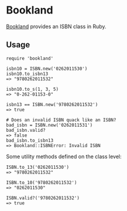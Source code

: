 Bookland
========

[Bookland](http://en.wikipedia.org/wiki/Bookland) provides an ISBN class in
Ruby.

Usage
-----

    require 'bookland'

    isbn10 = ISBN.new('0262011530')
    isbn10.to_isbn13
    => "9780262011532"

    isbn10.to_s(1, 3, 5)
    => "0-262-01153-0"

    isbn13 == ISBN.new('9780262011532')
    => true

    # Does an invalid ISBN quack like an ISBN?
    bad_isbn = ISBN.new('0262011531')
    bad_isbn.valid?
    => false
    bad_isbn.to_isbn13
    => Bookland::ISBNError: Invalid ISBN

Some utility methods defined on the class level:

    ISBN.to_13('0262011530')
    => "9780262011532"

    ISBN.to_10('9780262011532')
    => "0262011530"

    ISBN.valid?('9780262011532')
    => true
